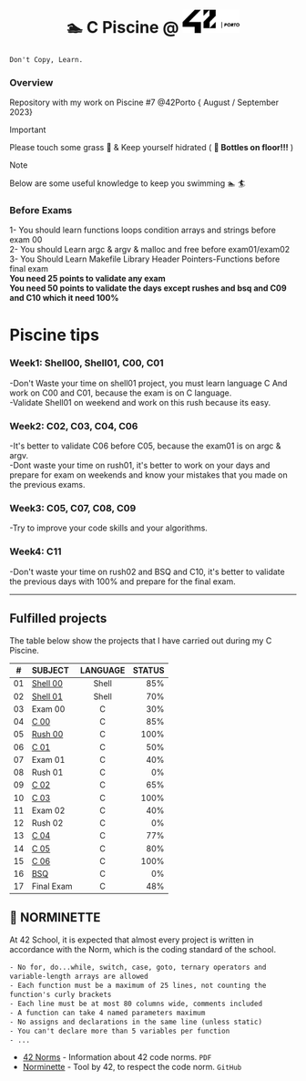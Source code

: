 <h1 align="center">
	🏊 C Piscine @ <img src="Files/Images/logo42_dark.svg" width="100" alt="42 Logo">
</h1>

`Don't Copy, Learn.` <br />

### Overview
Repository with my work on Piscine #7 @42Porto { August / September 2023}


> [!IMPORTANT]
> Please touch some grass :herb: & Keep yourself hidrated ( **🍼 Bottles on floor!!!** )


> [!NOTE]
> Below are some useful knowledge to keep you swimming :swimmer: :surfer:

### **Before Exams** <br />
1- You should learn functions loops condition arrays and strings before exam 00 <br />
2- You should Learn argc & argv & malloc and free before exam01/exam02 <br />
3- You Should Learn Makefile Library Header Pointers-Functions before final exam <br />
**You need 25 points to validate any exam** <br />
**You need 50 points to validate the days except rushes and bsq and C09 and C10 which it need 100%** 
# Piscine tips <br />
### **Week1:** Shell00, Shell01, C00, C01 <br />
-Don't Waste your time on shell01 project, you must learn language C And work on C00 and C01, because the exam is on C language. <br />
-Validate Shell01 on weekend and work on this rush because its easy. <br />
### **Week2:** C02, C03, C04, C06 <br />
-It's better to validate C06 before C05, because the exam01 is on argc & argv. <br />
-Dont waste your time on rush01, it's better to work on your days and prepare for exam on weekends and know your mistakes that you made on the previous exams. <br />
### **Week3:** C05, C07, C08, C09 <br />
-Try to improve your code skills and your algorithms. <br />
### **Week4:** C11 <br />
-Don't waste your time on rush02 and BSQ and C10, it's better to validate the previous days with 100% and prepare for the final exam. <br />

-----

## Fulfilled projects

The table below show the projects that I have carried out during my C Piscine.

|#	|SUBJECT			|LANGUAGE	|STATUS				|
|:-:    |:--				|:-:		|--:				|
|01	|[Shell 00](./shell00)		|Shell		|85%|
|02	|[Shell 01](./shell01)		|Shell		|70%	|
|03	|Exam 00			|C		|30% 				|
|04	|[C 00](./c00)			|C		|85%|
|05	|[Rush 00](./rush00)		|C		|100% |
|06	|[C 01](./c01)			|C		|50% 	|
|07	|Exam 01			|C		|40% 			|
|08	|Rush 01			|C		|0% 		|
|09	|[C 02](./c02)			|C		|65% 	|
|10	|[C 03](./c03)			|C		|100% 	|
|11	|Exam 02			|C		|40% |
|12	|Rush 02			|C		|0% 		|
|13	|[C 04](./c04)			|C		|77% |
|14	|[C 05](./c05)			|C		|80% 	|
|15	|[C 06](./c06)			|C		|100% 	|
|16	|[BSQ](./bsq)			|C		|0% 		|
|17	|Final Exam			|C		|48% 	|

 ## :cop: NORMINETTE
 At 42 School, it is expected that almost every project is written in accordance with the Norm, which is the coding standard of the school.
 
 ```
 - No for, do...while, switch, case, goto, ternary operators and variable-length arrays are allowed
 - Each function must be a maximum of 25 lines, not counting the function's curly brackets
 - Each line must be at most 80 columns wide, comments included
 - A function can take 4 named parameters maximum
 - No assigns and declarations in the same line (unless static)
 - You can't declare more than 5 variables per function
 - ...
 ```
 
 * [42 Norms](https://github.com/Drkpulse/42_Common-Core/blob/main/en.norm.pdf) - Information about 42 code norms. `PDF`
 * [Norminette](https://github.com/42School/norminette) - Tool by 42, to respect the code norm. `GitHub`
